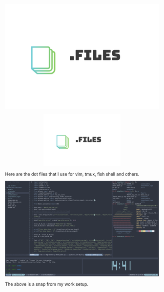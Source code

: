 ![logo](./resources/logo.png)
<p align="center">
  <img width="50%" height="50%" src="./resources/logo.png">
</p>
Here are the dot files that I use for vim, tmux, fish shell and others.

![myenv](./resources/myenv.png)

The above is a snap from my work setup.  


